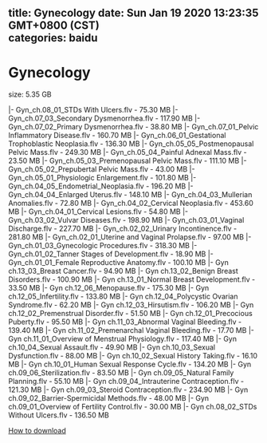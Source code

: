 
title: Gynecology
date: Sun Jan 19 2020 13:23:35 GMT+0800 (CST)    
categories: baidu
---

# Gynecology
size: 5.35 GB
 
 
|- Gyn_ch.08_01_STDs With Ulcers.flv - 75.30 MB
|- Gyn_ch.07_03_Secondary Dysmenorrhea.flv - 117.90 MB
|- Gyn_ch.07_02_Primary Dysmenorrhea.flv - 38.80 MB
|- Gyn_ch.07_01_Pelvic Inflammatory Disease.flv - 160.70 MB
|- Gyn_ch.06_01_Gestational Trophoblastic Neoplasia.flv - 136.30 MB
|- Gyn_ch.05_05_Postmenopausal Pelvic Mass.flv - 249.30 MB
|- Gyn_ch.05_04_Painful Adnexal Mass.flv - 23.50 MB
|- Gyn_ch.05_03_Premenopausal Pelvic Mass.flv - 111.10 MB
|- Gyn_ch.05_02_Prepubertal Pelvic Mass.flv - 43.00 MB
|- Gyn_ch.05_01_Physiologic Enlargement.flv - 101.80 MB
|- Gyn_ch.04_05_Endometrial_Neoplasia.flv - 196.20 MB
|- Gyn_ch.04_04_Enlarged Uterus.flv - 148.10 MB
|- Gyn_ch.04_03_Mullerian Anomalies.flv - 72.80 MB
|- Gyn_ch.04_02_Cervical Neoplasia.flv - 453.60 MB
|- Gyn_ch.04_01_Cervical Lesions.flv - 54.80 MB
|- Gyn_ch.03_02_Vulvar Diseases.flv - 198.90 MB
|- Gyn_ch.03_01_Vaginal Discharge.flv - 227.70 MB
|- Gyn_ch.02_02_Urinary Incontinence.flv - 281.80 MB
|- Gyn_ch.02_01_Uterine and Vaginal Prolapse.flv - 97.00 MB
|- Gyn_ch.01_03_Gynecologic Procedures.flv - 318.30 MB
|- Gyn_ch.01_02_Tanner Stages of Development.flv - 18.90 MB
|- Gyn_ch.01_01_Female Reproductive Anatomy.flv - 100.10 MB
|- Gyn ch.13_03_Breast Cancer.flv - 94.90 MB
|- Gyn ch.13_02_Benign Breast Disorders.flv - 100.90 MB
|- Gyn ch.13_01_Normal Breast Development.flv - 33.50 MB
|- Gyn ch.12_06_Menopause.flv - 175.30 MB
|- Gyn ch.12_05_Infertility.flv - 133.80 MB
|- Gyn ch.12_04_Polycystic Ovarian Syndrome.flv - 62.20 MB
|- Gyn ch.12_03_Hirsutism.flv - 106.20 MB
|- Gyn ch.12_02_Premenstrual Disorder.flv - 51.50 MB
|- Gyn ch.12_01_Precocious Puberty.flv - 95.50 MB
|- Gyn ch.11_03_Abnormal Vaginal Bleeding.flv - 139.40 MB
|- Gyn ch.11_02_Premenarchal Vaginal Bleeding.flv - 17.70 MB
|- Gyn ch.11_01_Overview of Menstrual Physiology.flv - 117.40 MB
|- Gyn ch.10_04_Sexual Assault.flv - 49.90 MB
|- Gyn ch.10_03_Sexual Dysfunction.flv - 88.00 MB
|- Gyn ch.10_02_Sexual History Taking.flv - 16.10 MB
|- Gyn ch.10_01_Human Sexual Response Cycle.flv - 134.20 MB
|- Gyn ch.09_06_Sterilization.flv - 83.50 MB
|- Gyn ch.09_05_Natural Family Planning.flv - 55.10 MB
|- Gyn ch.09_04_Intrauterine Contraception.flv - 121.30 MB
|- Gyn ch.09_03_Steroid Contraception.flv - 234.90 MB
|- Gyn ch.09_02_Barrier-Spermicidal Methods.flv - 48.00 MB
|- Gyn ch.09_01_Overview of Fertility Control.flv - 30.00 MB
|- Gyn ch.08_02_STDs Without Ulcers.flv - 136.50 MB

[How to download](https://bpcam.bemobtrk.com/go/2ceec3aa-1ca2-46d6-b9ff-aaa5c184517c?jno=399)